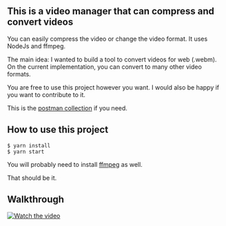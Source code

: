## This is a video manager that can compress and convert videos

You can easily compress the video or change the video format. It uses NodeJs and ffmpeg.

The main idea: I wanted to build a tool to convert videos for web (.webm). On the current implementation, you can convert to many other video formats.

You are free to use this project however you want.
I would also be happy if you want to contribute to it.

This is the [postman collection](./Video%20Manager.postman_collection.json) if you need.

## How to use this project

```
$ yarn install
$ yarn start
```

You will probably need to install [ffmpeg](https://ffmpeg.org/download.html) as well.

That should be it.

## Walkthrough

[![Watch the video](https://i.vimeocdn.com/video/1927756614-cef76fd99bab75be4a84e82d21a0a37e656d03d759776b82ba8d96988f712803-d?mw=2000&mh=1130&q=70)](https://player.vimeo.com/video/1010402345)
